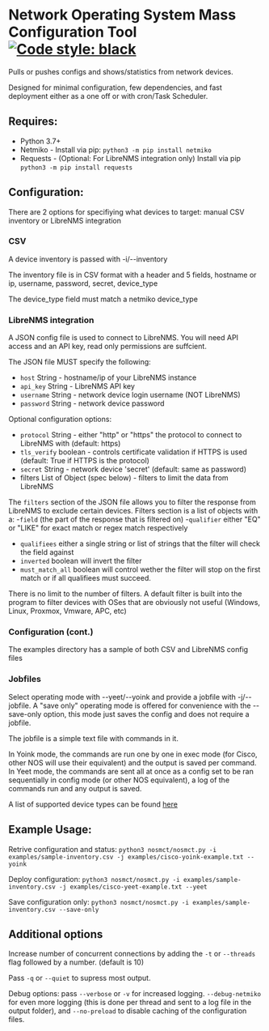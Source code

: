 # Network Operating System Mass Configuration Tool [![Code style: black](https://img.shields.io/badge/code%20style-black-000000.svg)](https://github.com/psf/black)

Pulls or pushes configs and shows/statistics from network devices.

Designed for minimal configuration, few dependencies, and fast deployment either as a one off or with cron/Task Scheduler.


## Requires:

* Python 3.7+
* Netmiko - Install via pip: `python3 -m pip install netmiko`
* Requests - (Optional: For LibreNMS integration only) Install via pip `python3 -m pip install requests`


## Configuration:

There are 2 options for specifiying what devices to target: manual CSV inventory or LibreNMS integration

### CSV 
A device inventory is passed with -i/--inventory

The inventory file is in CSV format with a header and 5 fields, hostname or ip, username, password, secret, device_type

The device\_type field must match a netmiko device\_type

### LibreNMS integration

A JSON config file is used to connect to LibreNMS. You will need API access and an API key, read only permissions are suffcient.

The JSON file MUST specify the following:
 - `host` String - hostname/ip of your LibreNMS instance
 - `api_key` String - LibreNMS API key
 - `username` String - network device login username (NOT LibreNMS)
 - `password` String - network device password

Optional configuration options:
 - `protocol` String - either "http" or "https" the protocol to connect to LibreNMS with (default: https)
 - `tls_verify` boolean - controls certificate validation if HTTPS is used (default: True if HTTPS is the protocol)
  - `secret` String - network device 'secret' (default: same as password)
  - filters List of Object (spec below) - filters to limit the data from LibreNMS

The `filters` section of the JSON file allows you to filter the response from LibreNMS to exclude certain devices. Filters section is a list of objects with a:
 -`field` (the part of the response that is filtered on)
 -`qualifier` either "EQ" or "LIKE" for exact match or regex match respectively
 - `qualifiees` either a single string or list of strings that the filter will check the field against
 - `inverted` boolean will invert the filter
 - `must_match_all` boolean will control wether the filter will stop on the first match or if all qualifiees must succeed.

 There is no limit to the number of filters. A default filter is built into the program to filter devices with OSes that are obviously not useful (Windows, Linux, Proxmox, Vmware, APC, etc)

### Configuration (cont.)

The examples directory has a sample of both CSV and LibreNMS config files

### Jobfiles

Select operating mode with --yeet/--yoink and provide a jobfile with -j/--jobfile.
A "save only" operating mode is offered for convenience with the --save-only option, this mode just saves the config and does not require a jobfile.

The jobfile is a simple text file with commands in it.

In Yoink mode, the commands are run one by one in exec mode (for Cisco, other NOS will use their equivalent) and the output is saved per command.
In Yeet mode, the commands are sent all at once as a config set to be ran sequentially in config mode (or other NOS equivalent), a log of the commands run and any output is saved.

A list of supported device types can be found [here](./PLATFORMS.md)

## Example Usage:

Retrive configuration and status: ```python3 nosmct/nosmct.py -i examples/sample-inventory.csv -j examples/cisco-yoink-example.txt --yoink```

Deploy configuration: ```python3 nosmct/nosmct.py -i examples/sample-inventory.csv -j examples/cisco-yeet-example.txt --yeet```

Save configuration only: ```python3 nosmct/nosmct.py -i examples/sample-inventory.csv --save-only```

## Additional options

Increase number of concurrent connections by adding the `-t` or `--threads` flag followed by a number. (default is 10)

Pass `-q` or `--quiet` to supress most output.

Debug options: pass `--verbose` or `-v` for increased logging. `--debug-netmiko` for even more logging (this is done per thread and sent to a log file in the output folder), and `--no-preload` to disable caching of the configuration files.
